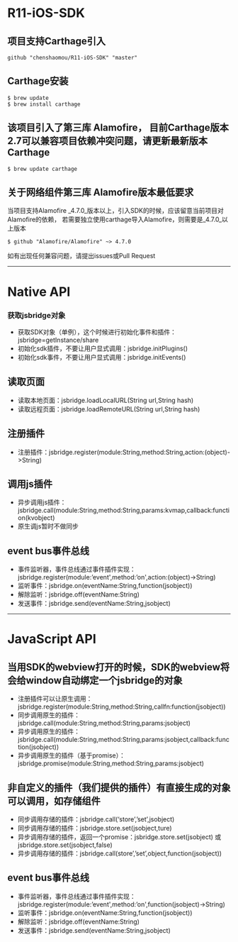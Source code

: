 # R11-iOS-SDK

## 项目支持Carthage引入
```SHELL
github "chenshaomou/R11-iOS-SDK" "master"
```

## Carthage安装
```SHELL
$ brew update
$ brew install carthage
```
## 该项目引入了第三库 Alamofire， 目前Carthage版本2.7可以兼容项目依赖冲突问题，请更新最新版本Carthage
```SHELL
$ brew update carthage
```

## 关于网络组件第三库 Alamofire版本最低要求
当项目支持Alamofire _4.7.0_版本以上，引入SDK的时候，应该留意当前项目对Alamofire的依赖，
若需要独立使用carthage导入Alamofire，则需要是_4.7.0_以上版本
```SHELL
$ github "Alamofire/Alamofire" ~> 4.7.0
```
如有出现任何兼容问题，请提出issues或Pull Request

***

# Native API
### 获取jsbridge对象
+ 获取SDK对象（单例），这个时候进行初始化事件和插件：jsbridge=getInstance/share
+ 初始化sdk插件，不要让用户显式调用：jsbridge.initPlugins()
+ 初始化sdk事件，不要让用户显式调用：jsbridge.initEvents()

## 读取页面
+ 读取本地页面：jsbridge.loadLocalURL(String url,String hash)
+ 读取远程页面：jsbridge.loadRemoteURL(String url,String hash)

## 注册插件
+ 注册插件：jsbridge.register(module:String,method:String,action:(object)->String)

## 调用js插件
- 异步调用js插件：jsbridge.call(module:String,method:String,params:kvmap,callback:function(kvobject)
- 原生调js暂时不做同步

## event bus事件总线
- 事件监听器，事件总线通过事件插件实现：jsbridge.register(module:’event',method:’on',action:(object)->String)
- 监听事件：jsbridge.on(eventName:String,function(jsobject))
- 解除监听：jsbridge.off(eventName:String)
- 发送事件：jsbridge.send(eventName:String,jsobject)

***

# JavaScript API
## 当用SDK的webview打开的时候，SDK的webview将会给window自动绑定一个jsbridge的对象
+ 注册插件可以让原生调用：jsbridge.register(module:String,method:String,callfn:function(jsobject))
+ 同步调用原生的插件：jsbridge.call(module:String,method:String,params:jsobject)
+ 异步调用原生的插件：jsbridge.call(module:String,method:String,params:jsobject,callback:function(jsobject))
+ 异步调用原生的插件（基于promise）：jsbridge.promise(module:String,method:String,params:jsobject)

## 非自定义的插件（我们提供的插件）有直接生成的对象可以调用，如存储组件
- 同步调用存储的插件：jsbridge.call(‘store’,’set’,jsobject)
- 同步调用存储的插件：jsbridge.store.set(jsobject,ture)
- 异步调用存储的插件，返回一个promise：jsbridge.store.set(jsobject) 或 jsbridge.store.set(jsobject,false)
- 异步调用存储的插件：jsbridge.call(store’,’set’,object,function(jsobject))

## event bus事件总线
- 事件监听器，事件总线通过事件插件实现：jsbridge.register(module:’event',method:’on',function(jsobject)->String)
- 监听事件：jsbridge.on(eventName:String,function(jsobject))
- 解除监听：jsbridge.off(eventName:String)
- 发送事件：jsbridge.send(eventName:String,jsobject)
